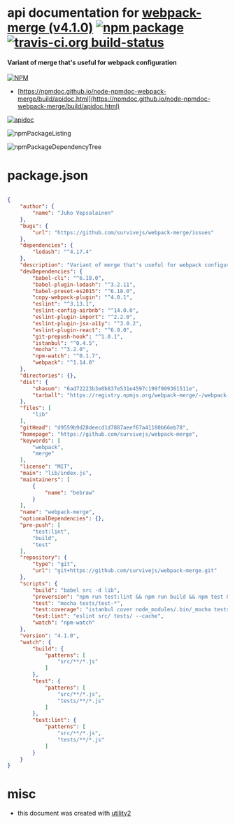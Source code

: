 # api documentation for  [webpack-merge (v4.1.0)](https://github.com/survivejs/webpack-merge)  [![npm package](https://img.shields.io/npm/v/npmdoc-webpack-merge.svg?style=flat-square)](https://www.npmjs.org/package/npmdoc-webpack-merge) [![travis-ci.org build-status](https://api.travis-ci.org/npmdoc/node-npmdoc-webpack-merge.svg)](https://travis-ci.org/npmdoc/node-npmdoc-webpack-merge)
#### Variant of merge that's useful for webpack configuration

[![NPM](https://nodei.co/npm/webpack-merge.png?downloads=true&downloadRank=true&stars=true)](https://www.npmjs.com/package/webpack-merge)

- [https://npmdoc.github.io/node-npmdoc-webpack-merge/build/apidoc.html](https://npmdoc.github.io/node-npmdoc-webpack-merge/build/apidoc.html)

[![apidoc](https://npmdoc.github.io/node-npmdoc-webpack-merge/build/screenCapture.buildCi.browser.%252Ftmp%252Fbuild%252Fapidoc.html.png)](https://npmdoc.github.io/node-npmdoc-webpack-merge/build/apidoc.html)

![npmPackageListing](https://npmdoc.github.io/node-npmdoc-webpack-merge/build/screenCapture.npmPackageListing.svg)

![npmPackageDependencyTree](https://npmdoc.github.io/node-npmdoc-webpack-merge/build/screenCapture.npmPackageDependencyTree.svg)



# package.json

```json

{
    "author": {
        "name": "Juho Vepsalainen"
    },
    "bugs": {
        "url": "https://github.com/survivejs/webpack-merge/issues"
    },
    "dependencies": {
        "lodash": "^4.17.4"
    },
    "description": "Variant of merge that's useful for webpack configuration",
    "devDependencies": {
        "babel-cli": "^6.18.0",
        "babel-plugin-lodash": "^3.2.11",
        "babel-preset-es2015": "^6.18.0",
        "copy-webpack-plugin": "^4.0.1",
        "eslint": "^3.13.1",
        "eslint-config-airbnb": "^14.0.0",
        "eslint-plugin-import": "^2.2.0",
        "eslint-plugin-jsx-a11y": "^3.0.2",
        "eslint-plugin-react": "^6.9.0",
        "git-prepush-hook": "^1.0.1",
        "istanbul": "^0.4.5",
        "mocha": "^3.2.0",
        "npm-watch": "^0.1.7",
        "webpack": "^1.14.0"
    },
    "directories": {},
    "dist": {
        "shasum": "6ad72223b3e0b837e531e4597c199f909361511e",
        "tarball": "https://registry.npmjs.org/webpack-merge/-/webpack-merge-4.1.0.tgz"
    },
    "files": [
        "lib"
    ],
    "gitHead": "d9559b9d28deecd1d7887aeef67a41180b66eb78",
    "homepage": "https://github.com/survivejs/webpack-merge",
    "keywords": [
        "webpack",
        "merge"
    ],
    "license": "MIT",
    "main": "lib/index.js",
    "maintainers": [
        {
            "name": "bebraw"
        }
    ],
    "name": "webpack-merge",
    "optionalDependencies": {},
    "pre-push": [
        "test:lint",
        "build",
        "test"
    ],
    "repository": {
        "type": "git",
        "url": "git+https://github.com/survivejs/webpack-merge.git"
    },
    "scripts": {
        "build": "babel src -d lib",
        "preversion": "npm run test:lint && npm run build && npm test && git commit --allow-empty -am \"Update lib\"",
        "test": "mocha tests/test-*",
        "test:coverage": "istanbul cover node_modules/.bin/_mocha tests/test-*",
        "test:lint": "eslint src/ tests/ --cache",
        "watch": "npm-watch"
    },
    "version": "4.1.0",
    "watch": {
        "build": {
            "patterns": [
                "src/**/*.js"
            ]
        },
        "test": {
            "patterns": [
                "src/**/*.js",
                "tests/**/*.js"
            ]
        },
        "test:lint": {
            "patterns": [
                "src/**/*.js",
                "tests/**/*.js"
            ]
        }
    }
}
```



# misc
- this document was created with [utility2](https://github.com/kaizhu256/node-utility2)
